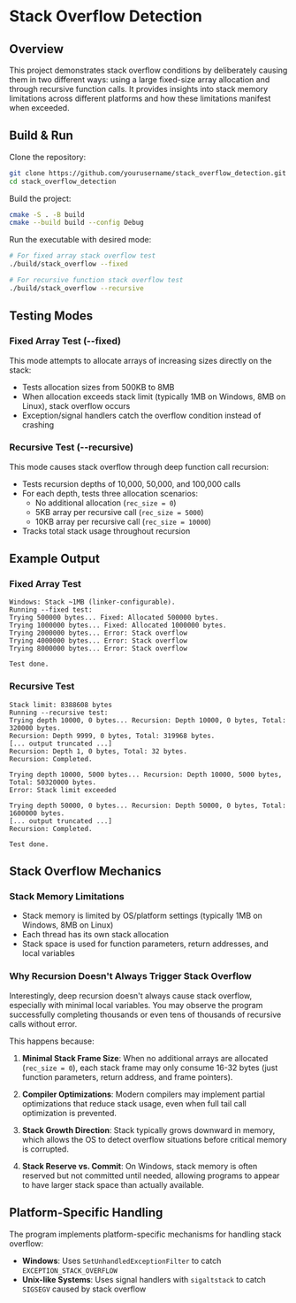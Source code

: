 # Stack Overflow Detection

## Overview
This project demonstrates stack overflow conditions by deliberately causing them in two different ways: using a large fixed-size array allocation and through recursive function calls. It provides insights into stack memory limitations across different platforms and how these limitations manifest when exceeded.

## Build & Run
Clone the repository:
```bash
git clone https://github.com/yourusername/stack_overflow_detection.git
cd stack_overflow_detection
```

Build the project:
```bash
cmake -S . -B build
cmake --build build --config Debug
```

Run the executable with desired mode:
```bash
# For fixed array stack overflow test
./build/stack_overflow --fixed

# For recursive function stack overflow test
./build/stack_overflow --recursive
```

## Testing Modes

### Fixed Array Test (--fixed)
This mode attempts to allocate arrays of increasing sizes directly on the stack:
- Tests allocation sizes from 500KB to 8MB
- When allocation exceeds stack limit (typically 1MB on Windows, 8MB on Linux), stack overflow occurs
- Exception/signal handlers catch the overflow condition instead of crashing

### Recursive Test (--recursive)
This mode causes stack overflow through deep function call recursion:
- Tests recursion depths of 10,000, 50,000, and 100,000 calls
- For each depth, tests three allocation scenarios:
  - No additional allocation (`rec_size = 0`)
  - 5KB array per recursive call (`rec_size = 5000`)
  - 10KB array per recursive call (`rec_size = 10000`)
- Tracks total stack usage throughout recursion

## Example Output

### Fixed Array Test
```
Windows: Stack ~1MB (linker-configurable).
Running --fixed test:
Trying 500000 bytes... Fixed: Allocated 500000 bytes.
Trying 1000000 bytes... Fixed: Allocated 1000000 bytes.
Trying 2000000 bytes... Error: Stack overflow
Trying 4000000 bytes... Error: Stack overflow
Trying 8000000 bytes... Error: Stack overflow

Test done.
```

### Recursive Test
```
Stack limit: 8388608 bytes
Running --recursive test:
Trying depth 10000, 0 bytes... Recursion: Depth 10000, 0 bytes, Total: 320000 bytes.
Recursion: Depth 9999, 0 bytes, Total: 319968 bytes.
[... output truncated ...]
Recursion: Depth 1, 0 bytes, Total: 32 bytes.
Recursion: Completed.

Trying depth 10000, 5000 bytes... Recursion: Depth 10000, 5000 bytes, Total: 50320000 bytes.
Error: Stack limit exceeded

Trying depth 50000, 0 bytes... Recursion: Depth 50000, 0 bytes, Total: 1600000 bytes.
[... output truncated ...]
Recursion: Completed.

Test done.
```

## Stack Overflow Mechanics

### Stack Memory Limitations
- Stack memory is limited by OS/platform settings (typically 1MB on Windows, 8MB on Linux)
- Each thread has its own stack allocation
- Stack space is used for function parameters, return addresses, and local variables

### Why Recursion Doesn't Always Trigger Stack Overflow
Interestingly, deep recursion doesn't always cause stack overflow, especially with minimal local variables. You may observe the program successfully completing thousands or even tens of thousands of recursive calls without error.

This happens because:

1. **Minimal Stack Frame Size**: When no additional arrays are allocated (`rec_size = 0`), each stack frame may only consume 16-32 bytes (just function parameters, return address, and frame pointers).

2. **Compiler Optimizations**: Modern compilers may implement partial optimizations that reduce stack usage, even when full tail call optimization is prevented.

3. **Stack Growth Direction**: Stack typically grows downward in memory, which allows the OS to detect overflow situations before critical memory is corrupted.

4. **Stack Reserve vs. Commit**: On Windows, stack memory is often reserved but not committed until needed, allowing programs to appear to have larger stack space than actually available.

## Platform-Specific Handling

The program implements platform-specific mechanisms for handling stack overflow:
- **Windows**: Uses `SetUnhandledExceptionFilter` to catch `EXCEPTION_STACK_OVERFLOW`
- **Unix-like Systems**: Uses signal handlers with `sigaltstack` to catch `SIGSEGV` caused by stack overflow
